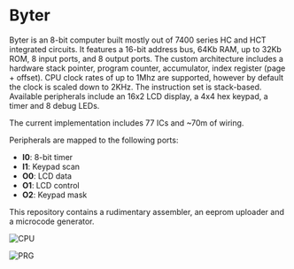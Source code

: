 Byter
=====


Byter is an 8-bit computer built mostly out of 7400 series HC and HCT integrated circuits.
It features a 16-bit address bus, 64Kb RAM, up to 32Kb ROM, 8 input ports, and 8 output ports.
The custom architecture includes a hardware stack pointer, program counter, accumulator,
index register (page + offset). CPU clock rates of up to 1Mhz are supported, however by
default the clock is scaled down to 2KHz.  The instruction set is stack-based. Available
peripherals include an 16x2 LCD display, a 4x4 hex keypad, a timer and 8 debug LEDs.

The current implementation includes 77 ICs and ~70m of wiring.

Peripherals are mapped to the following ports:


* **I0**: 8-bit timer
* **I1**: Keypad scan
* **O0**: LCD data
* **O1**: LCD control
* **O2**: Keypad mask


This repository contains a rudimentary assembler, an eeprom uploader and a microcode generator.

![CPU](https://raw.githubusercontent.com/nandor/byter/master/docs/byter.JPG)

![PRG](https://raw.githubusercontent.com/nandor/byter/master/docs/prog.JPG)
